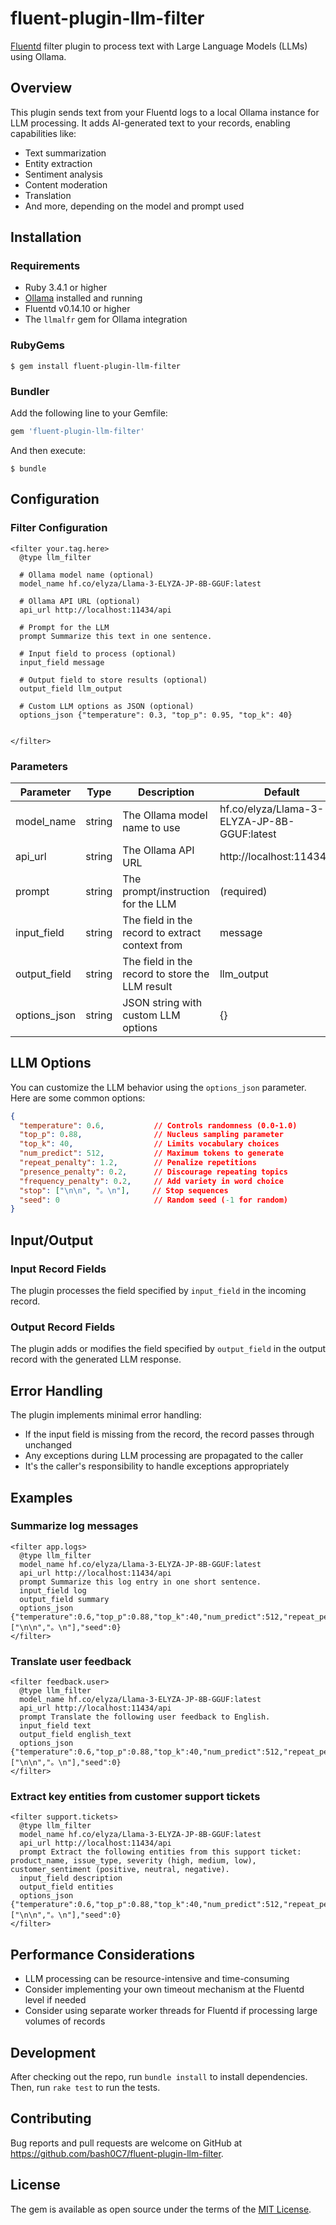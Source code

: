 # fluent-plugin-llm-filter

[Fluentd](https://fluentd.org/) filter plugin to process text with Large Language Models (LLMs) using Ollama.

## Overview

This plugin sends text from your Fluentd logs to a local Ollama instance for LLM processing. It adds AI-generated text to your records, enabling capabilities like:

- Text summarization
- Entity extraction
- Sentiment analysis
- Content moderation
- Translation
- And more, depending on the model and prompt used

## Installation

### Requirements

- Ruby 3.4.1 or higher
- [Ollama](https://ollama.ai/) installed and running
- Fluentd v0.14.10 or higher
- The `llmalfr` gem for Ollama integration

### RubyGems

```
$ gem install fluent-plugin-llm-filter
```

### Bundler

Add the following line to your Gemfile:

```ruby
gem 'fluent-plugin-llm-filter'
```

And then execute:

```
$ bundle
```

## Configuration

### Filter Configuration

```
<filter your.tag.here>
  @type llm_filter
  
  # Ollama model name (optional)
  model_name hf.co/elyza/Llama-3-ELYZA-JP-8B-GGUF:latest
  
  # Ollama API URL (optional)
  api_url http://localhost:11434/api
  
  # Prompt for the LLM
  prompt Summarize this text in one sentence.
  
  # Input field to process (optional)
  input_field message
  
  # Output field to store results (optional)
  output_field llm_output
  
  # Custom LLM options as JSON (optional)
  options_json {"temperature": 0.3, "top_p": 0.95, "top_k": 40}
  

</filter>
```

### Parameters

| Parameter | Type | Description | Default |
|-----------|------|-------------|---------|
| model_name | string | The Ollama model name to use | hf.co/elyza/Llama-3-ELYZA-JP-8B-GGUF:latest |
| api_url | string | The Ollama API URL | http://localhost:11434/api |
| prompt | string | The prompt/instruction for the LLM | (required) |
| input_field | string | The field in the record to extract context from | message |
| output_field | string | The field in the record to store the LLM result | llm_output |
| options_json | string | JSON string with custom LLM options | {} |

## LLM Options

You can customize the LLM behavior using the `options_json` parameter. Here are some common options:

```json
{
  "temperature": 0.6,           // Controls randomness (0.0-1.0)
  "top_p": 0.88,                // Nucleus sampling parameter
  "top_k": 40,                  // Limits vocabulary choices
  "num_predict": 512,           // Maximum tokens to generate
  "repeat_penalty": 1.2,        // Penalize repetitions
  "presence_penalty": 0.2,      // Discourage repeating topics
  "frequency_penalty": 0.2,     // Add variety in word choice
  "stop": ["\n\n", "。\n"],     // Stop sequences
  "seed": 0                     // Random seed (-1 for random)
}
```

## Input/Output

### Input Record Fields

The plugin processes the field specified by `input_field` in the incoming record.

### Output Record Fields

The plugin adds or modifies the field specified by `output_field` in the output record with the generated LLM response.

## Error Handling

The plugin implements minimal error handling:

- If the input field is missing from the record, the record passes through unchanged
- Any exceptions during LLM processing are propagated to the caller
- It's the caller's responsibility to handle exceptions appropriately

## Examples

### Summarize log messages

```
<filter app.logs>
  @type llm_filter
  model_name hf.co/elyza/Llama-3-ELYZA-JP-8B-GGUF:latest
  api_url http://localhost:11434/api
  prompt Summarize this log entry in one short sentence.
  input_field log
  output_field summary
  options_json {"temperature":0.6,"top_p":0.88,"top_k":40,"num_predict":512,"repeat_penalty":1.2,"presence_penalty":0.2,"frequency_penalty":0.2,"stop":["\n\n","。\n"],"seed":0}
</filter>
```

### Translate user feedback

```
<filter feedback.user>
  @type llm_filter
  model_name hf.co/elyza/Llama-3-ELYZA-JP-8B-GGUF:latest
  api_url http://localhost:11434/api
  prompt Translate the following user feedback to English.
  input_field text
  output_field english_text
  options_json {"temperature":0.6,"top_p":0.88,"top_k":40,"num_predict":512,"repeat_penalty":1.2,"presence_penalty":0.2,"frequency_penalty":0.2,"stop":["\n\n","。\n"],"seed":0}
</filter>
```

### Extract key entities from customer support tickets

```
<filter support.tickets>
  @type llm_filter
  model_name hf.co/elyza/Llama-3-ELYZA-JP-8B-GGUF:latest
  api_url http://localhost:11434/api
  prompt Extract the following entities from this support ticket: product_name, issue_type, severity (high, medium, low), customer_sentiment (positive, neutral, negative).
  input_field description
  output_field entities
  options_json {"temperature":0.6,"top_p":0.88,"top_k":40,"num_predict":512,"repeat_penalty":1.2,"presence_penalty":0.2,"frequency_penalty":0.2,"stop":["\n\n","。\n"],"seed":0}
</filter>
```

## Performance Considerations

- LLM processing can be resource-intensive and time-consuming
- Consider implementing your own timeout mechanism at the Fluentd level if needed
- Consider using separate worker threads for Fluentd if processing large volumes of records

## Development

After checking out the repo, run `bundle install` to install dependencies. Then, run `rake test` to run the tests.

## Contributing

Bug reports and pull requests are welcome on GitHub at https://github.com/bash0C7/fluent-plugin-llm-filter.

## License

The gem is available as open source under the terms of the [MIT License](https://opensource.org/licenses/MIT).
